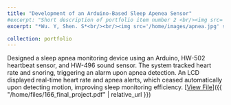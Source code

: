 ```yaml
---
title: "Development of an Arduino-Based Sleep Apenea Sensor"
#excerpt: "Short description of portfolio item number 2 <br/><img src='/images/500x300.png'>"
excerpt: "*Wu. Y, Shen. S*<br/><br/><img src='/home/images/apnea.jpg' style='width:500px; height:auto;'><br/><br/> Designed a sleep apnea monitoring device using an Arduino, HW-502 heartbeat sensor, and HW-496 sound sensor. The system tracked heart rate and snoring, triggering an alarm upon apnea detection. An LCD displayed real-time heart rate and apnea alerts, which ceased automatically upon detecting motion, improving sleep monitoring efficiency."

collection: portfolio
---
```


Designed a sleep apnea monitoring device using an Arduino, HW-502 heartbeat sensor, and HW-496 sound sensor. The system tracked heart rate and snoring, triggering an alarm upon apnea detection. An LCD displayed real-time heart rate and apnea alerts, which ceased automatically upon detecting motion, improving sleep monitoring efficiency.
[<u>View File</u>]({{ "/home/files/166_final_project.pdf" | relative_url }})